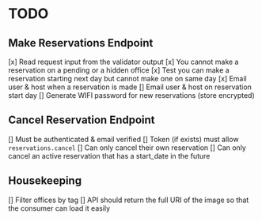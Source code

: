 # TODO

## Make Reservations Endpoint

[x] Read request input from the validator output
[x] You cannot make a reservation on a pending or a hidden office
[x] Test you can make a reservation starting next day but cannot make one on same day
[x] Email user & host when a reservation is made
[] Email user & host on reservation start day
[] Generate WIFI password for new reservations (store encrypted)

## Cancel Reservation Endpoint

[] Must be authenticated & email verified
[] Token (if exists) must allow `reservations.cancel`
[] Can only cancel their own reservation
[] Can only cancel an active reservation that has a start_date in the future

## Housekeeping

[] Filter offices by tag
[] API should return the full URI of the image so that the consumer can load it easily

